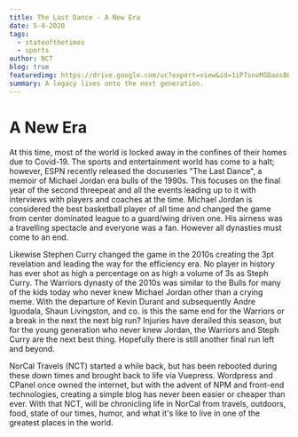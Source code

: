 ```yaml
---
title: The Last Dance - A New Era
date: 5-4-2020
tags: 
  - stateofthetimes
  - sports
author: NCT
blog: true
featuredimg: https://drive.google.com/uc?export=view&id=1iP7snvMSOaosBO_SlXaDf-LZyVr2Ti7T
summary: A legacy lives onto the next generation.
---
```

# A New Era
At this time, most of the world is locked away in the confines of their homes due to Covid-19. The sports and entertainment world has come to a halt; however, ESPN recently released the docuseries "The Last Dance", a memoir of Michael Jordan era bulls of the 1990s.  This focuses on the final year of the second threepeat and all the events leading up to it with interviews with players and coaches at the time.  Michael Jordan is considered the best basketball player of all time and changed the game from center dominated league to a guard/wing driven one. His airness was a travelling spectacle and everyone was a fan. However all dynasties must come to an end. 

Likewise Stephen Curry changed the game in the 2010s creating the 3pt revelation and leading the way for the efficiency era.  No player in history has ever shot as high a percentage on as high a volume of 3s as Steph Curry. The Warriors dynasty of the 2010s was similar to the Bulls for many of the kids today who never knew Michael Jordan other than a crying meme.  With the departure of Kevin Durant and subsequently Andre Iguodala, Shaun Livingston, and co. is this the same end for the Warriors or a break in the next the next big run?  Injuries have derailed this season, but for the young generation who never knew Jordan, the Warriors and Steph Curry are the next best thing. Hopefully there is still another final run left and beyond.

NorCal Travels (NCT) started a while back, but has been rebooted during these down times and brought back to life via Vuepress. Wordpress and CPanel once owned the internet, but with the advent of NPM and front-end technologies, creating a simple blog has never been easier or cheaper than ever.  With that NCT, will be chronicling life in NorCal from travels, outdoors, food, state of our times, humor, and what it's like to live in one of the greatest places in the world. 

